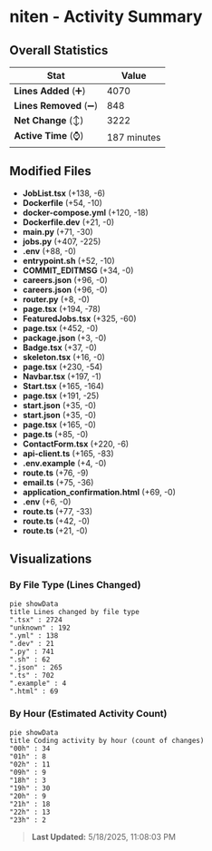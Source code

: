 # niten - Activity Summary 

## Overall Statistics

| Stat                   | Value                                                             |
| ---------------------- | ----------------------------------------------------------------- |
| **Lines Added** (➕)   | 4070                                          |
| **Lines Removed** (➖) | 848                                        |
| **Net Change** (↕)    | 3222                |
| **Active Time** (⌚)   | 187 minutes |


## Modified Files
- **JobList.tsx** (+138, -6)
- **Dockerfile** (+54, -10)
- **docker-compose.yml** (+120, -18)
- **Dockerfile.dev** (+21, -0)
- **main.py** (+71, -30)
- **jobs.py** (+407, -225)
- **.env** (+88, -0)
- **entrypoint.sh** (+52, -10)
- **COMMIT_EDITMSG** (+34, -0)
- **careers.json** (+96, -0)
- **careers.json** (+96, -0)
- **router.py** (+8, -0)
- **page.tsx** (+194, -78)
- **FeaturedJobs.tsx** (+325, -60)
- **page.tsx** (+452, -0)
- **package.json** (+3, -0)
- **Badge.tsx** (+37, -0)
- **skeleton.tsx** (+16, -0)
- **page.tsx** (+230, -54)
- **Navbar.tsx** (+197, -1)
- **Start.tsx** (+165, -164)
- **page.tsx** (+191, -25)
- **start.json** (+35, -0)
- **start.json** (+35, -0)
- **page.tsx** (+165, -0)
- **page.ts** (+85, -0)
- **ContactForm.tsx** (+220, -6)
- **api-client.ts** (+165, -83)
- **.env.example** (+4, -0)
- **route.ts** (+76, -9)
- **email.ts** (+75, -36)
- **application_confirmation.html** (+69, -0)
- **.env** (+6, -0)
- **route.ts** (+77, -33)
- **route.ts** (+42, -0)
- **route.ts** (+21, -0)

## Visualizations

### By File Type (Lines Changed)

```mermaid
pie showData
title Lines changed by file type
".tsx" : 2724
"unknown" : 192
".yml" : 138
".dev" : 21
".py" : 741
".sh" : 62
".json" : 265
".ts" : 702
".example" : 4
".html" : 69
```

### By Hour (Estimated Activity Count)

```mermaid
pie showData
title Coding activity by hour (count of changes)
"00h" : 34
"01h" : 8
"02h" : 11
"09h" : 9
"18h" : 3
"19h" : 30
"20h" : 9
"21h" : 18
"22h" : 13
"23h" : 2
```


> **Last Updated:** 5/18/2025, 11:08:03 PM